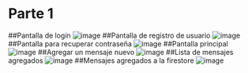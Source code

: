 # Parte 1

##Pantalla de login
![image](https://github.com/Clarks1223/MovilesTaller/assets/117754199/9182f791-5fe4-40e2-8111-4573d342671a)
##Pantalla de registro de usuario
![image](https://github.com/Clarks1223/MovilesTaller/assets/117754199/8001d133-f90a-4715-825d-1cfeea5f3fc2)
##Pantalla para recuperar contraseña
![image](https://github.com/Clarks1223/MovilesTaller/assets/117754199/d3f7fb92-313a-49fd-aa19-fda38bf07dba)
##Pantalla principal
![image](https://github.com/Clarks1223/MovilesTaller/assets/117754199/d2be711e-fd56-4de9-b6d3-82119b441740)
##Agregar un mensaje nuevo
![image](https://github.com/Clarks1223/MovilesTaller/assets/117754199/8edb7104-011d-4a56-9d8b-08697820d75a)
##Lista de mensajes agregados
![image](https://github.com/Clarks1223/MovilesTaller/assets/117754199/ecbba19c-a2fb-4bbd-b990-eec6e453dbca)
##Mensajes agregados a la firestore
![image](https://github.com/Clarks1223/MovilesTaller/assets/117754199/2f561e66-359f-4152-8157-07a797ed1bbb)
